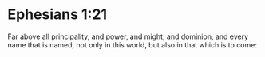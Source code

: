 # Ephesians 1:21

Far above all principality, and power, and might, and dominion, and every name that is named, not only in this world, but also in that which is to come:
